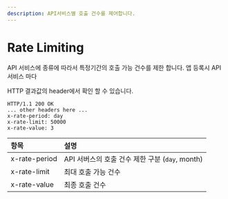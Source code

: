 ```yaml
---
description: API서비스별 호출 건수를 제어합니다.
---
```


# Rate Limiting

API 서비스에 종류에 따라서 특정기간의 호출 가능 건수를 제한 합니다. 앱 등록시 API서비스 마다 

HTTP 결과값의  header에서 확인 할 수 있습니다.

```text
HTTP/1.1 200 OK
... other headers here ...
x-rate-period: day
x-rate-limit: 50000
x-rate-value: 3
```

| 항목 | 설명 |
| :--- | :--- |
| x-rate-period | API 서버스의 호출 건수 제한 구분 \(`day`, month\) |
| x-rate-limit | 최대 호출 가능 건수 |
| x-rate-value | 최종 호출 건수 |



